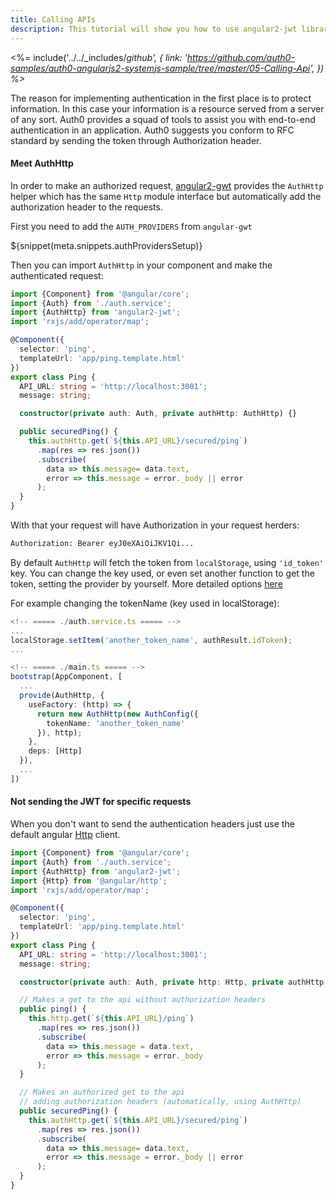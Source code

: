 ```yaml
---
title: Calling APIs
description: This tutorial will show you how to use angular2-jwt library in Angular2 to make authenticated api calls.
---
```


<%= include('../../_includes/_github', {
  link: 'https://github.com/auth0-samples/auth0-angularjs2-systemjs-sample/tree/master/05-Calling-Api',
}) %>_

The reason for implementing authentication in the first place is to protect information. In this case your information is a resource served from a server of any sort. Auth0 provides a squad of tools to assist you with end-to-end authentication in an application. Auth0 suggests you conform to RFC standard by sending the token through Authorization header.

#### Meet AuthHttp

In order to make an authorized request, [angular2-gwt](https://github.com/auth0/angular2-jwt) provides the `AuthHttp` helper which has the same `Http` module interface but automatically add the authorization header to the requests.

First you need to add the `AUTH_PROVIDERS` from `angular-gwt`

${snippet(meta.snippets.authProvidersSetup)}


Then you can import `AuthHttp` in your component and make the authenticated request:


```typescript
import {Component} from '@angular/core';
import {Auth} from './auth.service';
import {AuthHttp} from 'angular2-jwt';
import 'rxjs/add/operator/map';

@Component({
  selector: 'ping',
  templateUrl: 'app/ping.template.html'
})
export class Ping {
  API_URL: string = 'http://localhost:3001';
  message: string;

  constructor(private auth: Auth, private authHttp: AuthHttp) {}

  public securedPing() {
    this.authHttp.get(`${this.API_URL}/secured/ping`)
      .map(res => res.json())
      .subscribe(
        data => this.message= data.text,
        error => this.message = error._body || error
      );
  }
}
```

With that your request will have Authorization in your request herders:

```bash
Authorization: Bearer eyJ0eXAiOiJKV1Qi...
```

By default `AuthHttp` will fetch the token from `localStorage`, using `'id_token'` key. You can change the key used, or even set another function to get the token, setting the provider by yourself. More detailed options [here](https://github.com/auth0/angular2-jwt#configuration-options)


For example changing the tokenName (key used in localStorage):


```typescript
<!-- ===== ./auth.service.ts ===== -->
...
localStorage.setItem('another_token_name', authResult.idToken);
...

<!-- ===== ./main.ts ===== -->
bootstrap(AppComponent, [
  ...
  provide(AuthHttp, {
    useFactory: (http) => {
      return new AuthHttp(new AuthConfig({
        tokenName: 'another_token_name'
      }), http);
    },
    deps: [Http]
  }),
  ...
])
```

#### Not sending the JWT for specific requests

When you don't want to send the authentication headers just use the default angular [Http](https://angular.io/docs/ts/latest/guide/server-communication.html) client.

```typescript
import {Component} from '@angular/core';
import {Auth} from './auth.service';
import {AuthHttp} from 'angular2-jwt';
import {Http} from '@angular/http';
import 'rxjs/add/operator/map';

@Component({
  selector: 'ping',
  templateUrl: 'app/ping.template.html'
})
export class Ping {
  API_URL: string = 'http://localhost:3001';
  message: string;

  constructor(private auth: Auth, private http: Http, private authHttp: AuthHttp) {}

  // Makes a get to the api without authorization headers
  public ping() {
    this.http.get(`${this.API_URL}/ping`)
      .map(res => res.json())
      .subscribe(
        data => this.message = data.text,
        error => this.message = error._body
      );
  }

  // Makes an authorized get to the api
  // adding authorization headers (automatically, using AuthHttp)
  public securedPing() {
    this.authHttp.get(`${this.API_URL}/secured/ping`)
      .map(res => res.json())
      .subscribe(
        data => this.message= data.text,
        error => this.message = error._body || error
      );
  }
}
```
